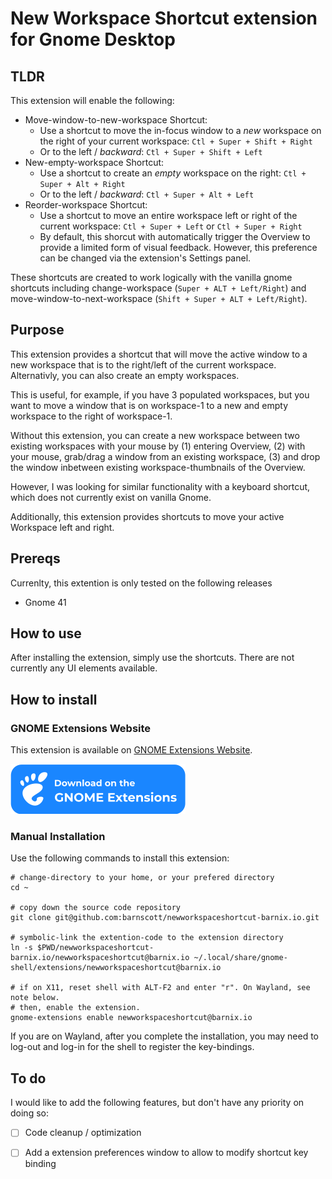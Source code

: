 # New Workspace Shortcut extension for Gnome Desktop

## TLDR
This extension will enable the following:

- Move-window-to-new-workspace Shortcut: 
  - Use a shortcut to move the in-focus window to a *new* workspace on the right of your current workspace: `Ctl + Super + Shift + Right`
  - Or to the left / *backward*: `Ctl + Super + Shift + Left`
- New-empty-workspace Shortcut:
  - Use a shortcut to create an *empty* workspace on the right: `Ctl + Super + Alt + Right`
  - Or to the left / *backward*: `Ctl + Super + Alt + Left`
- Reorder-workspace Shortcut:
  - Use a shortcut to move an entire workspace left or right of the current workspace: `Ctl + Super + Left` or `Ctl + Super + Right`
  - By default, this shorcut with automatically trigger the Overview to provide a limited form of visual feedback. However, this preference can be changed via the extension's Settings panel.

These shortcuts are created to work logically with the vanilla gnome shortcuts including change-workspace (`Super + ALT + Left/Right`) and move-window-to-next-workspace (`Shift + Super + ALT + Left/Right`).

## Purpose

This extension provides a shortcut that will move the active window to a new workspace that is to the right/left of the current workspace. Alternativly, you can also create an empty workspaces.

This is useful, for example, if you have 3 populated workspaces, but you want to move a window that is on workspace-1 to a new and empty workspace to the right of workspace-1.

Without this extension, you can create a new workspace between two existing workspaces with your mouse by (1) entering Overview, (2) with your mouse, grab/drag a window from an existing workspace, (3) and drop the window inbetween existing workspace-thumbnails of the Overview.

However, I was looking for similar functionality with a keyboard shortcut, which does not currently exist on vanilla Gnome.

Additionally, this extension provides shortcuts to move your active Workspace left and right.

## Prereqs

Currenlty, this extention is only tested on the following releases

- Gnome 41

## How to use

After installing the extension, simply use the shortcuts. There are not currently any UI elements available.

## How to install

### GNOME Extensions Website

This extension is available on [GNOME Extensions Website](https://extensions.gnome.org/extension/4597/new-workspace-shortcut/).

[![Available on extensions.gnome.org](img/gnome.svg)](https://extensions.gnome.org/extension/4597/new-workspace-shortcut/)

### Manual Installation

Use the following commands to install this extension:

```
# change-directory to your home, or your prefered directory
cd ~ 

# copy down the source code repository
git clone git@github.com:barnscott/newworkspaceshortcut-barnix.io.git

# symbolic-link the extention-code to the extension directory
ln -s $PWD/newworkspaceshortcut-barnix.io/newworkspaceshortcut@barnix.io ~/.local/share/gnome-shell/extensions/newworkspaceshortcut@barnix.io

# if on X11, reset shell with ALT-F2 and enter "r". On Wayland, see note below.
# then, enable the extension. 
gnome-extensions enable newworkspaceshortcut@barnix.io
```
If you are on Wayland, after you complete the  installation, you may need to log-out and log-in for the shell to register the key-bindings.

## To do

I would like to add the following features, but don't have any priority on doing so:

- [ ] Code cleanup / optimization
  
- [ ] Add a extension preferences window to allow to modify shortcut key binding
  